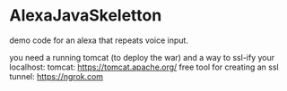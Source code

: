 # AlexaJavaSkeletton

demo code for an alexa that repeats voice input.

you need a running tomcat (to deploy the war) and a way to ssl-ify your localhost: 
tomcat: https://tomcat.apache.org/
free tool for creating an ssl tunnel: https://ngrok.com
